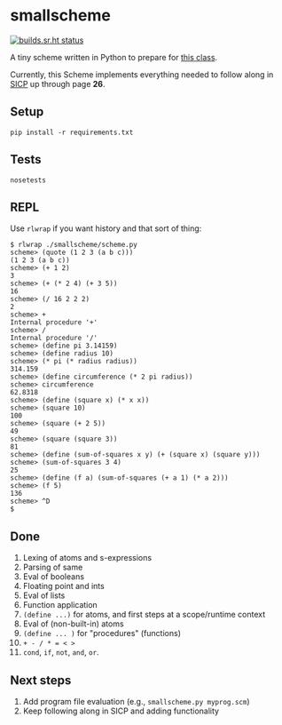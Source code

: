 smallscheme
===========

[![builds.sr.ht status](https://builds.sr.ht/~eigenhombre/smallscheme.svg)](https://builds.sr.ht/~eigenhombre/smallscheme?)

A tiny scheme written in Python to prepare for
[this class](https://www.dabeaz.com/sicp.html).

Currently, this Scheme implements everything needed to follow along in [SICP](https://en.wikipedia.org/wiki/Structure_and_Interpretation_of_Computer_Programs) up through page **26**.

Setup
-----

`pip install -r requirements.txt`

Tests
-----

`nosetests`

REPL
----

Use `rlwrap` if you want history and that sort of thing:

    $ rlwrap ./smallscheme/scheme.py
    scheme> (quote (1 2 3 (a b c)))
    (1 2 3 (a b c))
    scheme> (+ 1 2)
    3
    scheme> (+ (* 2 4) (+ 3 5))
    16
    scheme> (/ 16 2 2 2)
    2
    scheme> +
    Internal procedure '+'
    scheme> /
    Internal procedure '/'
    scheme> (define pi 3.14159)
    scheme> (define radius 10)
    scheme> (* pi (* radius radius))
    314.159
    scheme> (define circumference (* 2 pi radius))
    scheme> circumference
    62.8318
    scheme> (define (square x) (* x x))
    scheme> (square 10)
    100
    scheme> (square (+ 2 5))
    49
    scheme> (square (square 3))
    81
    scheme> (define (sum-of-squares x y) (+ (square x) (square y)))
    scheme> (sum-of-squares 3 4)
    25
    scheme> (define (f a) (sum-of-squares (+ a 1) (* a 2)))
    scheme> (f 5)
    136
    scheme> ^D
    $


Done
----
1. Lexing of atoms and s-expressions
1. Parsing of same
1. Eval of booleans
1. Floating point and ints
1. Eval of lists
1. Function application
1. `(define ...)` for atoms, and first steps at a scope/runtime context
1. Eval of (non-built-in) atoms
1. `(define ... )` for "procedures" (functions)
1. `+ - / * = < >`
1. `cond`, `if`, `not`, `and`, `or`.


Next steps
-----
1. Add program file evaluation (e.g., `smallscheme.py myprog.scm`)
1. Keep following along in SICP and adding functionality
